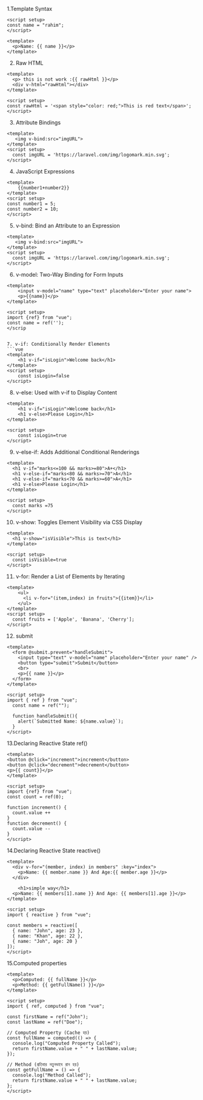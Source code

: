 1.Template Syntax
```vue
<script setup>
const name = "rahim";
</script>

<template>
  <p>Name: {{ name }}</p>
</template>
```

2. Raw HTML
```vue
<template>
  <p> this is not work :{{ rawHtml }}</p>
  <div v-html="rawHtml"></div>
</template>

<script setup>
const rawHtml = '<span style="color: red;">This is red text</span>';
</script>
```

3. Attribute Bindings
```vue
<template>
   <img v-bind:src="imgURL">
</template>
<script setup>
  const imgURL = 'https://laravel.com/img/logomark.min.svg';
</script>
```

4. JavaScript Expressions
```vue
<template>
    {{number1+number2}}
</template>
<script setup>
const number1 = 5;
const number2 = 10;
</script>
```

5. v-bind: Bind an Attribute to an Expression
```vue
<template>
   <img v-bind:src="imgURL">
</template>
<script setup>
  const imgURL = 'https://laravel.com/img/logomark.min.svg';
</script>
```

6. v-model: Two-Way Binding for Form Inputs
```vue
<template>
    <input v-model="name" type="text" placeholder="Enter your name">
    <p>{{name}}</p>
</template>

<script setup>
import {ref} from "vue";
const name = ref('');
</scrip


7. v-if: Conditionally Render Elements
```vue
<template>
    <h1 v-if="isLogin">Welcome back</h1>
</template>
<script setup>
    const isLogin=false
</script>
```

8. v-else: Used with v-if to Display Content
```vue
<template>
    <h1 v-if="isLogin">Welcome back</h1>
    <h1 v-else>Please Login</h1>
</template>

<script setup>
    const isLogin=true
</script>
```

9. v-else-if: Adds Additional Conditional Renderings
```vue
<template>
  <h1 v-if="marks<=100 && marks>=80">A+</h1>
  <h1 v-else-if="marks<80 && marks>=70">A</h1>
  <h1 v-else-if="marks<70 && marks>=60">A</h1>
  <h1 v-else>Please Login</h1>
</template>

<script setup>
  const marks =75
</script>
```

10. v-show: Toggles Element Visibility via CSS Display
```vue
<template>
  <h1 v-show="isVisible">This is text</h1>
</template>

<script setup>
  const isVisible=true
</script>
```


11. v-for: Render a List of Elements by Iterating
```vue
<template>
    <ul>
      <li v-for="(item,index) in fruits">{{item}}</li>
    </ul>
</template>
<script setup>
  const fruits = ['Apple', 'Banana', 'Cherry'];
</script>
```

12. submit 
```vue
<template>
  <form @submit.prevent="handleSubmit">
    <input type="text" v-model="name" placeholder="Enter your name" />
    <button type="submit">Submit</button>
    <br>
    <p>{{ name }}</p>
  </form>
</template>

<script setup>
import { ref } from "vue";
  const name = ref("");

  function handleSubmit(){
    alert(`Submitted Name: ${name.value}`);
  }
</script>
```

13.Declaring Reactive State ref()
```vue
<template>
<button @click="increment">increment</button>
<button @click="decrement">decrement</button>
<p>{{ count}}</p>
</template>

<script setup>
import {ref} from "vue";
const count = ref(0);

function increment() {
  count.value ++
}
function decrement() {
  count.value --
}
</script>
```

14.Declaring Reactive State reactive()
```vue
<template>
  <div v-for="(member, index) in members" :key="index">
    <p>Name: {{ member.name }} And Age:{{ member.age }}</p>
  </div>

    <h1>simple way</h1>
  <p>Name: {{ members[1].name }} And Age: {{ members[1].age }}</p>
</template>

<script setup>
import { reactive } from "vue";

const members = reactive([
  { name: "John", age: 23 },
  { name: "Khan", age: 22 },
  { name: "Joh", age: 20 }
]);
</script>
```

15.Computed properties
```vue
<template>
  <p>Computed: {{ fullName }}</p>
  <p>Method: {{ getFullName() }}</p>
</template>

<script setup>
import { ref, computed } from "vue";

const firstName = ref("John");
const lastName = ref("Doe");

// Computed Property (Cache হয়)
const fullName = computed(() => {
  console.log("Computed Property Called");
  return firstName.value + " " + lastName.value;
});

// Method (প্রতিবার নতুনভাবে রান হয়)
const getFullName = () => {
  console.log("Method Called");
  return firstName.value + " " + lastName.value;
};
</script>
```